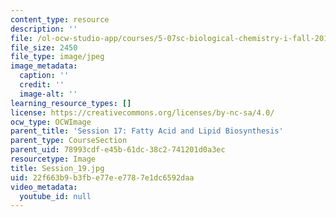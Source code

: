 ```yaml
---
content_type: resource
description: ''
file: /ol-ocw-studio-app/courses/5-07sc-biological-chemistry-i-fall-2013/22f663b9b3fbe77ee7787e1dc6592daa_Session_19.jpg
file_size: 2450
file_type: image/jpeg
image_metadata:
  caption: ''
  credit: ''
  image-alt: ''
learning_resource_types: []
license: https://creativecommons.org/licenses/by-nc-sa/4.0/
ocw_type: OCWImage
parent_title: 'Session 17: Fatty Acid and Lipid Biosynthesis'
parent_type: CourseSection
parent_uid: 78993cdf-e45b-61dc-38c2-741201d0a3ec
resourcetype: Image
title: Session_19.jpg
uid: 22f663b9-b3fb-e77e-e778-7e1dc6592daa
video_metadata:
  youtube_id: null
---
```

